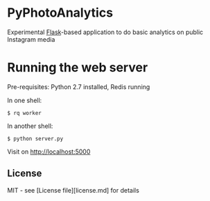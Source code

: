# PyPhotoAnalytics

Experimental [Flask](http://flask.pocoo.org/)-based application to do basic analytics on public Instagram media

# Running the web server

Pre-requisites: Python 2.7 installed, Redis running

In one shell:
```
$ rq worker
```

In another shell:
```
$ python server.py
```

Visit on [http://localhost:5000](http://localhost:5000)



## License

MIT - see [License file][license.md] for details

